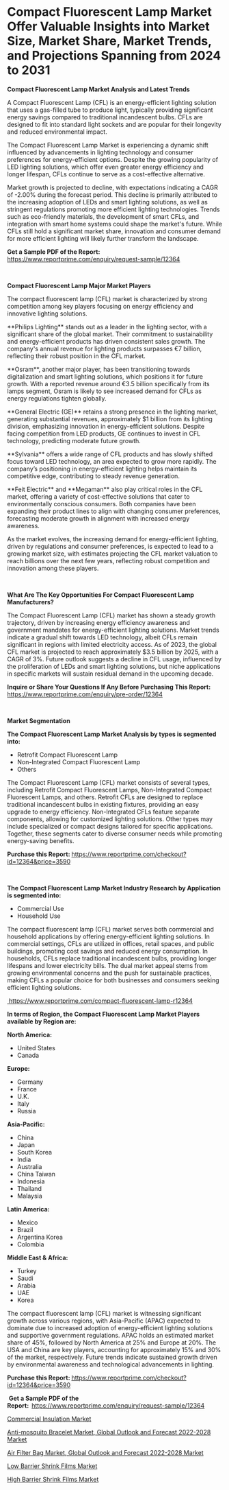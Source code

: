 <p><h1>Compact Fluorescent Lamp Market Offer Valuable Insights into Market Size, Market Share, Market Trends, and Projections Spanning from 2024 to 2031</h1></p><p><strong>Compact Fluorescent Lamp Market Analysis and Latest Trends</strong></p>
<p><p>A Compact Fluorescent Lamp (CFL) is an energy-efficient lighting solution that uses a gas-filled tube to produce light, typically providing significant energy savings compared to traditional incandescent bulbs. CFLs are designed to fit into standard light sockets and are popular for their longevity and reduced environmental impact.</p><p>The Compact Fluorescent Lamp Market is experiencing a dynamic shift influenced by advancements in lighting technology and consumer preferences for energy-efficient options. Despite the growing popularity of LED lighting solutions, which offer even greater energy efficiency and longer lifespan, CFLs continue to serve as a cost-effective alternative. </p><p>Market growth is projected to decline, with expectations indicating a CAGR of -2.00% during the forecast period. This decline is primarily attributed to the increasing adoption of LEDs and smart lighting solutions, as well as stringent regulations promoting more efficient lighting technologies. Trends such as eco-friendly materials, the development of smart CFLs, and integration with smart home systems could shape the market's future. While CFLs still hold a significant market share, innovation and consumer demand for more efficient lighting will likely further transform the landscape.</p></p>
<p><strong>Get a Sample PDF of the Report:&nbsp;</strong> <a href="https://www.reportprime.com/enquiry/request-sample/12364">https://www.reportprime.com/enquiry/request-sample/12364</a></p>
<p>&nbsp;</p>
<p><strong>Compact Fluorescent Lamp Major Market Players</strong></p>
<p><p>The compact fluorescent lamp (CFL) market is characterized by strong competition among key players focusing on energy efficiency and innovative lighting solutions. </p><p>**Philips Lighting** stands out as a leader in the lighting sector, with a significant share of the global market. Their commitment to sustainability and energy-efficient products has driven consistent sales growth. The company's annual revenue for lighting products surpasses €7 billion, reflecting their robust position in the CFL market.</p><p>**Osram**, another major player, has been transitioning towards digitalization and smart lighting solutions, which positions it for future growth. With a reported revenue around €3.5 billion specifically from its lamps segment, Osram is likely to see increased demand for CFLs as energy regulations tighten globally.</p><p>**General Electric (GE)** retains a strong presence in the lighting market, generating substantial revenues, approximately $1 billion from its lighting division, emphasizing innovation in energy-efficient solutions. Despite facing competition from LED products, GE continues to invest in CFL technology, predicting moderate future growth.</p><p>**Sylvania** offers a wide range of CFL products and has slowly shifted focus toward LED technology, an area expected to grow more rapidly. The company’s positioning in energy-efficient lighting helps maintain its competitive edge, contributing to steady revenue generation.</p><p>**Feit Electric** and **Megaman** also play critical roles in the CFL market, offering a variety of cost-effective solutions that cater to environmentally conscious consumers. Both companies have been expanding their product lines to align with changing consumer preferences, forecasting moderate growth in alignment with increased energy awareness.</p><p>As the market evolves, the increasing demand for energy-efficient lighting, driven by regulations and consumer preferences, is expected to lead to a growing market size, with estimates projecting the CFL market valuation to reach billions over the next few years, reflecting robust competition and innovation among these players.</p></p>
<p>&nbsp;</p>
<p><strong>What Are The Key Opportunities For Compact Fluorescent Lamp Manufacturers?</strong></p>
<p><p>The Compact Fluorescent Lamp (CFL) market has shown a steady growth trajectory, driven by increasing energy efficiency awareness and government mandates for energy-efficient lighting solutions. Market trends indicate a gradual shift towards LED technology, albeit CFLs remain significant in regions with limited electricity access. As of 2023, the global CFL market is projected to reach approximately $3.5 billion by 2025, with a CAGR of 3%. Future outlook suggests a decline in CFL usage, influenced by the proliferation of LEDs and smart lighting solutions, but niche applications in specific markets will sustain residual demand in the upcoming decade.</p></p>
<p><strong>Inquire or Share Your Questions If Any Before Purchasing This Report:</strong> <a href="https://www.reportprime.com/enquiry/pre-order/12364">https://www.reportprime.com/enquiry/pre-order/12364</a></p>
<p>&nbsp;</p>
<p><strong>Market Segmentation</strong></p>
<p><strong>The Compact Fluorescent Lamp Market Analysis by types is segmented into:</strong></p>
<p><ul><li>Retrofit Compact Fluorescent Lamp</li><li>Non-Integrated Compact Fluorescent Lamp</li><li>Others</li></ul></p>
<p><p>The Compact Fluorescent Lamp (CFL) market consists of several types, including Retrofit Compact Fluorescent Lamps, Non-Integrated Compact Fluorescent Lamps, and others. Retrofit CFLs are designed to replace traditional incandescent bulbs in existing fixtures, providing an easy upgrade to energy efficiency. Non-Integrated CFLs feature separate components, allowing for customized lighting solutions. Other types may include specialized or compact designs tailored for specific applications. Together, these segments cater to diverse consumer needs while promoting energy-saving benefits.</p></p>
<p><strong>Purchase this Report:&nbsp;</strong><a href="https://www.reportprime.com/checkout?id=12364&price=3590">https://www.reportprime.com/checkout?id=12364&price=3590</a></p>
<p>&nbsp;</p>
<p><strong>The Compact Fluorescent Lamp Market Industry Research by Application is segmented into:</strong></p>
<p><ul><li>Commercial Use</li><li>Household Use</li></ul></p>
<p><p>The compact fluorescent lamp (CFL) market serves both commercial and household applications by offering energy-efficient lighting solutions. In commercial settings, CFLs are utilized in offices, retail spaces, and public buildings, promoting cost savings and reduced energy consumption. In households, CFLs replace traditional incandescent bulbs, providing longer lifespans and lower electricity bills. The dual market appeal stems from growing environmental concerns and the push for sustainable practices, making CFLs a popular choice for both businesses and consumers seeking efficient lighting solutions.</p></p>
<p><a href="https://www.reportprime.com/compact-fluorescent-lamp-r12364">&nbsp;https://www.reportprime.com/compact-fluorescent-lamp-r12364</a></p>
<p><strong>In terms of Region, the Compact Fluorescent Lamp Market Players available by Region are:</strong></p>
<p>
    <p> <strong> North America: </strong>
        <ul>
            <li>United States</li>
            <li>Canada</li>
        </ul>
        </p> 
    <p> <strong> Europe: </strong>
        <ul>
            <li>Germany</li>
            <li>France</li>
            <li>U.K.</li>
            <li>Italy</li>
            <li>Russia</li>
        </ul>
        </p> 
    <p> <strong> Asia-Pacific: </strong>
        <ul>
            <li>China</li>
            <li>Japan</li>
            <li>South Korea</li>
            <li>India</li>
            <li>Australia</li>
            <li>China Taiwan</li>
            <li>Indonesia</li>
            <li>Thailand</li>
            <li>Malaysia</li>
        </ul>
        </p> 
    <p> <strong> Latin America: </strong>
        <ul>
            <li>Mexico</li>
            <li>Brazil</li>
            <li>Argentina Korea</li>
            <li>Colombia</li>
        </ul>
        </p> 
    <p> <strong> Middle East & Africa: </strong>
        <ul>
            <li>Turkey</li>
            <li>Saudi</li>
            <li>Arabia</li>
            <li>UAE</li>
            <li>Korea</li>
        </ul>
    </p>
    </p>
<p><p>The compact fluorescent lamp (CFL) market is witnessing significant growth across various regions, with Asia-Pacific (APAC) expected to dominate due to increased adoption of energy-efficient lighting solutions and supportive government regulations. APAC holds an estimated market share of 45%, followed by North America at 25% and Europe at 20%. The USA and China are key players, accounting for approximately 15% and 30% of the market, respectively. Future trends indicate sustained growth driven by environmental awareness and technological advancements in lighting.</p></p>
<p><strong>Purchase this Report: </strong><a href="https://www.reportprime.com/checkout?id=12364&price=3590">https://www.reportprime.com/checkout?id=12364&price=3590</a></p>
<p>&nbsp;<strong>Get a Sample PDF of the Report:&nbsp;&nbsp;</strong><a href="https://www.reportprime.com/enquiry/request-sample/12364">https://www.reportprime.com/enquiry/request-sample/12364</a></p>
<p><strong></strong></p>
<p><p><a href="https://github.com/guneycigdem35/Market-Research-Report-List-4/blob/main/commercial-insulation-market.md">Commercial Insulation Market</a></p><p><a href="https://www.linkedin.com/pulse/mapping-anti-mosquito-bracelet-market-global-outlook-forecast-fl82f?trackingId=0ksvnRjaQnCOnSrJv7YG%2BQ%3D%3D">Anti-mosquito Bracelet Market, Global Outlook and Forecast 2022-2028 Market</a></p><p><a href="https://www.linkedin.com/pulse/air-filter-bag-market-global-outlook-forecast-2022-2028-ezwef?trackingId=%2BS8o0ypbS6CVIxmjRXXIkQ%3D%3D">Air Filter Bag Market, Global Outlook and Forecast 2022-2028 Market</a></p><p><a href="https://issuu.com/reportprime-2/docs/low-barrier-shrink-films-market-siz_5fe420910f5089">Low Barrier Shrink Films Market</a></p><p><a href="https://issuu.com/reportprime-2/docs/high-barrier-shrink-films-market-si_43e4a5747562b0">High Barrier Shrink Films Market</a></p></p>